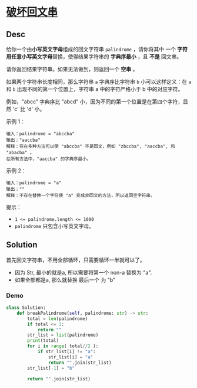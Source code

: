 
# [破坏回文串](https://leetcode.cn/problems/break-a-palindrome/description/)

## Desc

给你一个由**小写英文字母**组成的回文字符串 `palindrome` ，请你将其中 一个 **字符用任意小写英文字母**替换，使得结果字符串的 **字典序最小** ，且 **不是** 回文串。

请你返回结果字符串。如果无法做到，则返回一个 **空串** 。

如果两个字符串长度相同，那么字符串 `a` 字典序比字符串 `b` 小可以这样定义：在 `a` 和 `b` 出现不同的第一个位置上，字符串 a 中的字符严格小于 b 中的对应字符。

例如，"abcc” 字典序比 "abcd" 小，因为不同的第一个位置是在第四个字符，显然 'c' 比 'd' 小。

 
示例 1：
```
输入：palindrome = "abccba"
输出："aaccba"
解释：存在多种方法可以使 "abccba" 不是回文，例如 "zbccba", "aaccba", 和 "abacba" 。
在所有方法中，"aaccba" 的字典序最小。
```

示例 2：
```
输入：palindrome = "a"
输出：""
解释：不存在替换一个字符使 "a" 变成非回文的方法，所以返回空字符串。
```

提示：

- `1 <= palindrome.length <= 1000`
- `palindrome` 只包含小写英文字母。

## Solution

首先回文字符串，不用全部循环，只需要循环一半就可以了。

- 因为 Str, 最小的就是a, 所以需要将第一个 non-a 替换为 "a".
- 如果全部都是a, 那么就替换 最后一个 为 "b"

### Demo

```python
class Solution:
    def breakPalindrome(self, palindrome: str) -> str:
        total = len(palindrome)
        if total <= 1:
            return ""
        str_list = list(palindrome)
        print(total)
        for i in range( total//2 ):
            if str_list[i] != "a":
                str_list[i] = "a"
                return "".join(str_list)
        str_list[-1] = "b"

        return "".join(str_list)
        
```
